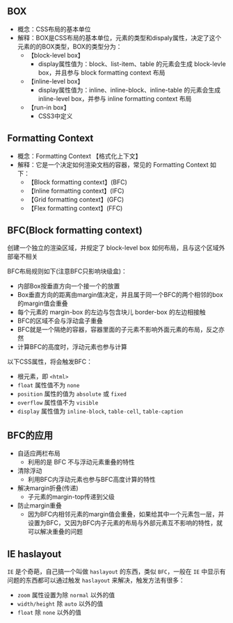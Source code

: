 ## BOX
* 概念：CSS布局的基本单位
* 解释：BOX是CSS布局的基本单位，元素的类型和dispaly属性，决定了这个元素的的BOX类型，BOX的类型分为：
	* 【block-level box】
		* display属性值为：block、list-item、table 的元素会生成 block-levle box，并且参与 block formatting context 布局
	* 【inline-level box】
		* display属性值为：inline、inline-block、inline-table 的元素会生成 inline-level box，并参与 inline formatting context 布局
	* 【run-in box】
		* CSS3中定义

## Formatting Context
* 概念：Formatting Context 【格式化上下文】
* 解释：它是一个决定如何渲染文档的容器，常见的 Formatting Context 如下：
	* 【Block formatting context】(BFC)
	* 【Inline formatting context】(IFC) 
	* 【Grid formatting context】(GFC)
	* 【Flex formatting context】(FFC)

## BFC(Block formatting context)
创建一个独立的渲染区域，并规定了 block-level box 如何布局，且与这个区域外部毫不相关

BFC布局规则如下(注意BFC只影响块级盒)：
* 内部Box按垂直方向一个接一个的放置
* Box垂直方向的距离由margin值决定，并且属于同一个BFC的两个相邻的box的margin值会重叠
* 每个元素的 margin-box 的左边与包含块儿 border-box 的左边相接触
* BFC的区域不会与浮动盒子重叠
* BFC就是一个隔绝的容器，容器里面的子元素不影响外面元素的布局，反之亦然
* 计算BFC的高度时，浮动元素也参与计算

以下CSS属性，将会触发BFC：
* 根元素，即 `<html>`
* `float` 属性值不为 `none`
* `position` 属性的值为 `absolute` 或 `fixed`
* `overflow` 属性值不为 `visible`
* `display` 属性值为 `inline-block`, `table-cell`, `table-caption`

## BFC的应用
* 自适应两栏布局
	* 利用的是 BFC 不与浮动元素重叠的特性
* 清除浮动
	* 利用BFC内浮动元素也参与BFC高度计算的特性
* 解决margin折叠(传递)
	* 子元素的margin-top传递到父级
* 防止margin重叠
	* 因为BFC内相邻元素的margin值会重叠，如果给其中一个元素包一层，并设置为BFC，又因为BFC内子元素的布局与外部元素互不影响的特性，就可以解决重叠的问题

## IE haslayout
`IE` 是个奇葩，自己搞一个叫做 `haslayout` 的东西，类似 `BFC`，一般在 `IE` 中显示有问题的东西都可以通过触发 `haslayout` 来解决，触发方法有很多：
* `zoom` 属性设置为除 `normal` 以外的值
* `width/height` 除 `auto` 以外的值
* `float` 除 `none` 以外的值

